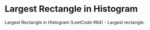 # Largest Rectangle in Histogram

Largest Rectangle in Histogram (LeetCode #84) - Largest rectangle.
